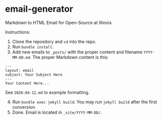 # email-generator
Markdown to HTML Email for Open-Source at Illinois

Instructions:
1. Clone the repository and `cd` into the repo.
2. Run `bundle install`.
3. Add new emails to `_posts/` with the proper content and filename `YYYY-MM-DD.md`. The proper Markdown content is this:  
```
---
layout: email
subject: Your Subject Here
---
Your Content Here...
```  
 See `2020-04-12.md` to example formatting.

4. Run `bundle exec jekyll build`. You may run `jekyll build` after the first conversion.
5. Done. Email is located in `_site/YYYY-MM-DD/`.
